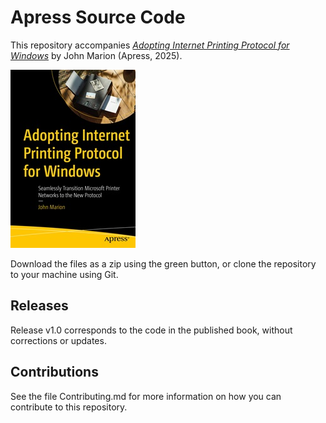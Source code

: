 # Apress Source Code

This repository accompanies [*Adopting Internet Printing Protocol for Windows*](https://www.link.springer.com/book/%eisbn%) by John Marion (Apress, 2025).

[comment]: #cover
![Cover image](979-8-8688-2009-0.jpg)

Download the files as a zip using the green button, or clone the repository to your machine using Git.

## Releases

Release v1.0 corresponds to the code in the published book, without corrections or updates.

## Contributions

See the file Contributing.md for more information on how you can contribute to this repository.